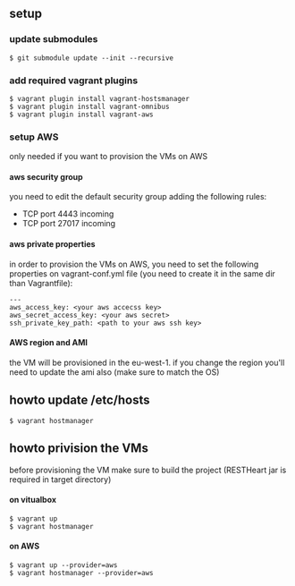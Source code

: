 ## setup

### update submodules

	$ git submodule update --init --recursive 
	
### add required vagrant plugins

	$ vagrant plugin install vagrant-hostsmanager
	$ vagrant plugin install vagrant-omnibus
	$ vagrant plugin install vagrant-aws
	
### setup AWS

only needed if you want to provision the VMs on AWS

#### aws security group

you need to edit the default security group adding the following rules:
- TCP port 4443 incoming
- TCP port 27017 incoming

#### aws private properties

in order to provision the VMs on AWS, you need to set the following properties on vagrant-conf.yml file (you need to create it in the same dir than Vagrantfile):
	
	---
	aws_access_key: <your aws accecss key>
	aws_secret_access_key: <your aws secret>
	ssh_private_key_path: <path to your aws ssh key>

#### AWS region and AMI

the VM will be provisioned in the eu-west-1. if you change the region you'll need to update the ami also (make sure to match the OS)
	
## howto update /etc/hosts

	$ vagrant hostmanager
	
## howto privision the VMs

before provisioning the VM make sure to build the project (RESTHeart jar is required in target directory)

#### on vitualbox

	$ vagrant up
	$ vagrant hostmanager
	
#### on AWS


	$ vagrant up --provider=aws
    $ vagrant hostmanager --provider=aws